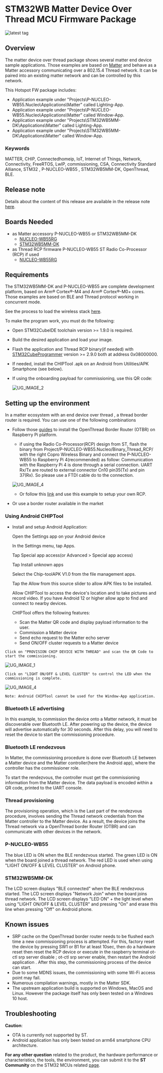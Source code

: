 # STM32WB Matter Device Over Thread MCU Firmware Package

![latest tag](https://img.shields.io/github/v/tag/stm32-hotspot/stm32wb-matter-device-over-thread.svg?color=brightgreen)

## Overview

The matter device over thread package shows several matter end device sample applications. 
    Those examples are based on [Matter](https://github.com/project-chip/connectedhomeip) and behave as a Matter accessory communicating
	over a 802.15.4 Thread network. It can be paired into an existing matter network and can be controlled by this network.	

This Hotspot FW package includes:
* Application example under "Projects\P-NUCLEO-WB55.Nucleo\Applications\Matter" called Lighting-App.     	
* Application example under "Projects\P-NUCLEO-WB55.Nucleo\Applications\Matter" called Window-App.  
* Application example under "Projects\STM32WB5MM-DK\Applications\Matter" called Lighting-App.  
* Application example under "Projects\STM32WB5MM-DK\Applications\Matter" called Window-App.    
    
    

### <b>Keywords</b>

MATTER, CHIP, Connectedhomeip, IoT, Internet of Things, Network, Connectivity, FreeRTOS, LwIP, commissioning, CSA, Connectivity Standard Alliance,
STM32 , P-NUCLEO-WB55 , STM32WB5MM-DK, OpenThread, BLE. 

## Release note

Details about the content of this release are available in the release note [here](https://htmlpreview.github.io/?https://github.com/stm32-hotspot/stm32wb-matter-device-over-thread/blob/main/Release_Notes.html).

## Boards Needed
  * as Matter accessory P-NUCLEO-WB55 or STM32WB5MM-DK
    * [NUCLEO-WB55RG](https://www.st.com/en/evaluation-tools/nucleo-wb55rg.html)
    * [STM32WB5MM-DK](https://www.st.com/en/evaluation-tools/stm32wb5mm-dk.html)
  * as Thread RCP firmware P-NUCLEO-WB55  ST Radio Co-Processor (RCP) if used
    * [NUCLEO-WB55RG](https://www.st.com/en/evaluation-tools/nucleo-wb55rg.html) 
	
 
## Requirements
The STM32WB5MM-DK and P-NUCLEO-WB55 are complete development platform, based on Arm® Cortex®-M4 and Arm® Cortex®-M0+ cores.
Those examples are based on BLE and Thread protocol working in concurrent mode.

See the process to load the wireless stack [here](https://wiki.st.com/stm32mcu/wiki/Connectivity:STM32WB_BLE_Hardware_Setup).

To make the program work, you must do the following:
  * Open STM32CubeIDE toolchain version >= 1.9.0 is required.
  * Build the desired application and load your image.
  * Flash the application and Thread RCP binary(if needed) with [STM32CubeProgrammer](https://www.st.com/en/development-tools/stm32cubeprog.html) version >= 2.9.0
    both at address 0x08000000.
  * If needed, install the CHIPTool .apk on an Android from Utilities/APK Smartphone (see below).
  * If using the onboarding payload for commissioning, use this QR code:

    ![UG_IMAGE_2](Utilities/Media/Images/User_Guide/QRCodedemo.jpg) 
 


## Setting up the environment
In a matter ecosystem with an end device over thread , a thread border router is required. You can use one of the following combinations 


  * Follow those [guides](https://openthread.io/guides/border-router/raspberry-pi) to install the OpenThread Border Router (OTBR)
    on Raspberry Pi platform.
	 * if using the Radio Co-Processor(RCP) design from ST, flash the binary from Project/P-NUCLEO-WB55.Nucleo/Binary_Thread_RCP/ with
     the right Copro Wireless Binary and connect the P-NUCLEO-WB55 to Raspberry Pi 4(recommended) as follow:
     Communication with the Raspberry Pi 4 is done through a serial connection. UART Rx/Tx are routed to 
     external connector Cn10 pin35(Tx) and pin 37(Rx). So please use a FTDI cable do to the connection.
      
      ![UG_IMAGE_4](Utilities/Media/Images/User_Guide/RCPhardware.jpg) 
	 
	 * Or follow this [link](https://openthread.io/platforms/co-processor) and use this example to setup your own RCP.

  * Or use a border router available in the market

### Using Android CHIPTool 

   * Install and setup Android Application:

     Open the Settings app on your Android device 

     In the Settings menu, tap Apps.

     Tap Special app access(or Advanced > Special app access)

     Tap Install unknown apps

     Select the Chip-toolAPK V1.0 from the file management apps.

     Tap the Allow from this source slider to allow APK files to be installed.

     Allow CHIPTool to access the device's location and to take pictures and record video.
     If you have Android 12 or higher allow app to find and connect to nearby devices.

     CHIPTool offers the following features:
      * Scan the Matter QR code and display payload information to the user.
      * Commission a Matter device
      * Send echo request to the Matter echo server
      * Send ON/OFF cluster requests to a Matter device 



    Click on "PROVISION CHIP DEVICE WITH THREAD" and scan the QR Code to start the commissioning.
![UG_IMAGE_1](Utilities/Media/Images/User_Guide/Commissioning.jpg)     
   

    Click on "LIGHT ON/OFF & LEVEL CLUSTER" to control the LED when the commissioning is complete.
![UG_IMAGE_4](Utilities/Media/Images/User_Guide/LightONOFF.jpg) 

    Note: Android CHIPTool cannot be used for the Window-App application.


### Bluetooth LE advertising

In this example, to commission the device onto a Matter network, it must be
discoverable over Bluetooth LE. After powering up the device, the device will advertise
automatically for 30 seconds. After this delay, you will need to reset the device to start
the commissioning procedure.

### Bluetooth LE rendezvous    

In Matter, the commissioning procedure is done over Bluetooth LE between a
Matter device and the Matter controller(here the Android app), where the controller has the
commissioner role.

To start the rendezvous, the controller must get the commissioning information
from the Matter device. The data payload is encoded within a QR code, printed to
the UART console. 

### Thread provisioning    

The provisioning operation, which is the Last part of the rendezvous procedure,
involves sending the Thread network credentials from the Matter
controller to the Matter device. As a result, the device joins the Thread network
via a OpenThread border Router (OTBR) and can communicate with other devices in the network.


### P-NUCLEO-WB55

The blue LED is ON when the BLE rendezvous started.
The green LED is ON when the board joined a thread network.
The red LED is used when using "LIGHT ON/OFF & LEVEL CLUSTER" on Android phone.

### STM32WB5MM-DK
The LCD screen displays "BLE connected" when the BLE rendezvous started.
The LCD screen displays "Network Join" when the board joins thread network.
The LCD screen displays "LED ON" + the light level when using "LIGHT ON/OFF & LEVEL CLUSTER" and pressing "On" and erase this line when pressing "Off" on Android phone.


## Known issues

-   SRP cache on the OpenThread border router needs to be flushed each time a new
    commissioning process is attempted. For this, factory reset the device by pressing SW1 or B1 for at least 10sec, then do a hardware
    reset then reset the RCP device or execute in the raspberry terminal ot-ctl srp server disable ; ot-ctl srp server enable, then restart the Android application . After this step, the commissioning process of the device can start.
-   Due to some MDNS issues, the commissioning with some Wi-Fi access point may fail.
-  Numerous compilation warnings, mostly in the Matter SDK.
- The upstream application build is supported on Windows, MacOS and Linux. However the package itself has only been tested on a Windows 10 host.


## Troubleshooting

**Caution**: 
  * OTA is currently not supported by ST.
  * Android application has only been tested on arm64 smartphone CPU architecture.

**For any other question** related to the product, the hardware performance or characteristics, the tools, the environment, you can submit it to the **ST Community** on the STM32 MCUs related [page](https://community.st.com/s/topic/0TO0X000000BSqSWAW/stm32-mcus).